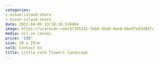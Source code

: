 ```yaml
---
categories:
- ocean-island-shore
- ocean-island-shore
date: 2022-04-09 13:18:38.510404
image: https://ucarecdn.com/871652d1-7eb8-48a0-9ee8-66e97e87d0df/
media: oil on canvas
price: '350'
size: 20 x 25cm
sold: Contact Us
title: Little rock flowers landscape
...
```

